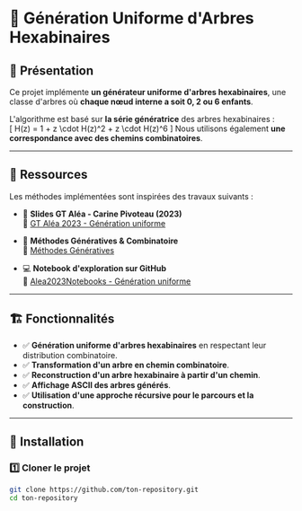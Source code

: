 # 🌳 Génération Uniforme d'Arbres Hexabinaires  

## 📌 Présentation
Ce projet implémente **un générateur uniforme d'arbres hexabinaires**, une classe d'arbres où **chaque nœud interne a soit 0, 2 ou 6 enfants**.  

L'algorithme est basé sur **la série génératrice** des arbres hexabinaires :  
\[
H(z) = 1 + z \cdot H(z)^2 + z \cdot H(z)^6
\]
Nous utilisons également **une correspondance avec des chemins combinatoires**.

---

## 📖 Ressources  

Les méthodes implémentées sont inspirées des travaux suivants :  

- 📄 **Slides GT Aléa - Carine Pivoteau (2023)**  
  🔗 [GT Aléa 2023 - Génération uniforme](https://gt-alea.math.cnrs.fr/Archives/Pivoteau_alea2023_Slides.pdf)  

- 📄 **Méthodes Génératives & Combinatoire**  
  🔗 [Méthodes Génératives](http://jl.baril.u-bourgogne.fr/cmi4c.pdf)  

- 💻 **Notebook d'exploration sur GitHub**  
  🔗 [Alea2023Notebooks - Génération uniforme](https://github.com/CarinePivoteau/Alea2023Notebooks/blob/main/gR_binary_trees.ipynb)  

---

## 🏗️ Fonctionnalités

- ✅ **Génération uniforme d'arbres hexabinaires** en respectant leur distribution combinatoire.
- ✅ **Transformation d'un arbre en chemin combinatoire**.
- ✅ **Reconstruction d'un arbre hexabinaire à partir d'un chemin**.
- ✅ **Affichage ASCII des arbres générés**.
- ✅ **Utilisation d'une approche récursive pour le parcours et la construction**.

---

## 🚀 Installation

### **1️⃣ Cloner le projet**
```bash
git clone https://github.com/ton-repository.git
cd ton-repository
